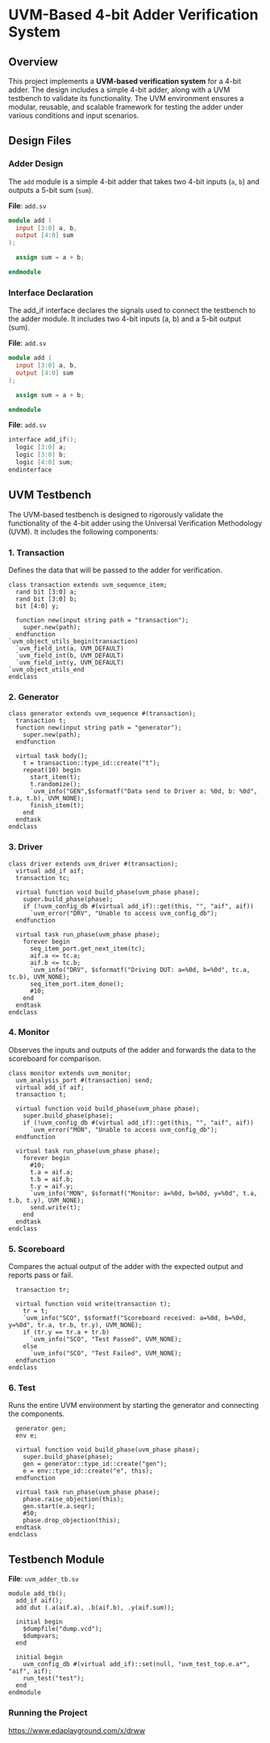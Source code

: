 # UVM-Based 4-bit Adder Verification System

## Overview
This project implements a **UVM-based verification system** for a 4-bit adder. The design includes a simple 4-bit adder, along with a UVM testbench to validate its functionality. The UVM environment ensures a modular, reusable, and scalable framework for testing the adder under various conditions and input scenarios.

## Design Files

### Adder Design
The `add` module is a simple 4-bit adder that takes two 4-bit inputs (`a`, `b`) and outputs a 5-bit sum (`sum`).

**File**: `add.sv`
```verilog
module add (
  input [3:0] a, b,
  output [4:0] sum
);

  assign sum = a + b;

endmodule
```

### Interface Declaration
The add_if interface declares the signals used to connect the testbench to the adder module. It includes two 4-bit inputs (a, b) and a 5-bit output (sum).

**File**: `add.sv`
```verilog
module add (
  input [3:0] a, b,
  output [4:0] sum
);

  assign sum = a + b;

endmodule
```

**File**: `add.sv`
```verilog
interface add_if();
  logic [3:0] a;
  logic [3:0] b;
  logic [4:0] sum;
endinterface
```

## UVM Testbench
The UVM-based testbench is designed to rigorously validate the functionality of the 4-bit adder using the Universal Verification Methodology (UVM). It includes the following components:
### 1. Transaction
Defines the data that will be passed to the adder for verification.
```
class transaction extends uvm_sequence_item;
  rand bit [3:0] a;
  rand bit [3:0] b;
  bit [4:0] y;

  function new(input string path = "transaction");
    super.new(path);
  endfunction
`uvm_object_utils_begin(transaction)
  `uvm_field_int(a, UVM_DEFAULT)
  `uvm_field_int(b, UVM_DEFAULT)
  `uvm_field_int(y, UVM_DEFAULT)
`uvm_object_utils_end
endclass
```
### 2. Generator
```
class generator extends uvm_sequence #(transaction);
  transaction t;
  function new(input string path = "generator");
    super.new(path);
  endfunction

  virtual task body();
    t = transaction::type_id::create("t");
    repeat(10) begin
      start_item(t);
      t.randomize();
      `uvm_info("GEN",$sformatf("Data send to Driver a: %0d, b: %0d", t.a, t.b), UVM_NONE);
      finish_item(t);
    end
  endtask
endclass
```

### 3. Driver
```
class driver extends uvm_driver #(transaction);
  virtual add_if aif;
  transaction tc;

  virtual function void build_phase(uvm_phase phase);
    super.build_phase(phase);
    if (!uvm_config_db #(virtual add_if)::get(this, "", "aif", aif)) 
      `uvm_error("DRV", "Unable to access uvm_config_db");
  endfunction

  virtual task run_phase(uvm_phase phase);
    forever begin
      seq_item_port.get_next_item(tc);
      aif.a <= tc.a;
      aif.b <= tc.b;
      `uvm_info("DRV", $sformatf("Driving DUT: a=%0d, b=%0d", tc.a, tc.b), UVM_NONE);
      seq_item_port.item_done();
      #10;
    end
  endtask
endclass
```

### 4. Monitor
Observes the inputs and outputs of the adder and forwards the data to the scoreboard for comparison.
```
class monitor extends uvm_monitor;
  uvm_analysis_port #(transaction) send;
  virtual add_if aif;
  transaction t;

  virtual function void build_phase(uvm_phase phase);
    super.build_phase(phase);
    if (!uvm_config_db #(virtual add_if)::get(this, "", "aif", aif)) 
      `uvm_error("MON", "Unable to access uvm_config_db");
  endfunction

  virtual task run_phase(uvm_phase phase);
    forever begin
      #10;
      t.a = aif.a;
      t.b = aif.b;
      t.y = aif.y;
      `uvm_info("MON", $sformatf("Monitor: a=%0d, b=%0d, y=%0d", t.a, t.b, t.y), UVM_NONE);
      send.write(t);
    end
  endtask
endclass
```

### 5. Scoreboard
Compares the actual output of the adder with the expected output and reports pass or fail.
```class scoreboard extends uvm_scoreboard;
  transaction tr;

  virtual function void write(transaction t);
    tr = t;
    `uvm_info("SCO", $sformatf("Scoreboard received: a=%0d, b=%0d, y=%0d", tr.a, tr.b, tr.y), UVM_NONE);
    if (tr.y == tr.a + tr.b)
      `uvm_info("SCO", "Test Passed", UVM_NONE);
    else
      `uvm_info("SCO", "Test Failed", UVM_NONE);
  endfunction
endclass
```

### 6. Test
Runs the entire UVM environment by starting the generator and connecting the components.
```class test extends uvm_test;
  generator gen;
  env e;

  virtual function void build_phase(uvm_phase phase);
    super.build_phase(phase);
    gen = generator::type_id::create("gen");
    e = env::type_id::create("e", this);
  endfunction

  virtual task run_phase(uvm_phase phase);
    phase.raise_objection(this);
    gen.start(e.a.seqr);
    #50;
    phase.drop_objection(this);
  endtask
endclass
```

## Testbench Module
**File**: `uvm_adder_tb.sv`
```
module add_tb();
  add_if aif();
  add dut (.a(aif.a), .b(aif.b), .y(aif.sum));

  initial begin
    $dumpfile("dump.vcd");
    $dumpvars;
  end

  initial begin  
    uvm_config_db #(virtual add_if)::set(null, "uvm_test_top.e.a*", "aif", aif);
    run_test("test");
  end
endmodule
```

### Running the Project
https://www.edaplayground.com/x/drww
